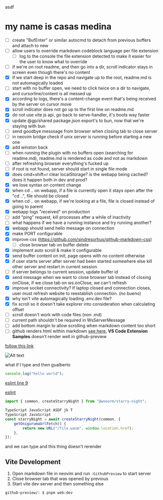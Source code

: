 asdf

# my name is casas medina

-   [ ] create "BufEnter" or similar autocmd to detach from previous buffers and attach to new
-   [ ] allow users to override markdown codeblock language per file extension
    -   [ ] log to the console the file extension detected to make it easier for the user to know what to override
-   [ ] if we're on root readme, and then go into a dir, scroll indicator stays in screen even though there's no content
-   [x] if we start deep in the repo and navigate up to the root, readme.md is not automagically loaded
-   [ ] start with no buffer open, we need to click twice on a dir to navigate, and cursorline/content is all messed up
-   [x] according to logs, there's a content-change event that's being received by the server on cursor move
-   [x] scroll indicator does not go up to the first line on readme.md
-   [x] do not use vite js api, go back to serve-handler, it's boots way faster
-   [x] update @gp/shared package.json export's to bun, now that we're staying with bun
-   [ ] send goodbye messsage from browser when closing tab to close server
-   [ ] in neovim bridge check if unix server is running before starting a new one
-   [x] add winston back
-   [ ] when running the plugin with no buffers open (searching for readme.md), readme.md is rendered as code and not as markdown
-   [ ] after refreshing browser everything's fucked up
-   [ ] if root is not found, server should start in single file mode
-   [x] does cmd+shift+r clear localStorage? is the webapp being cached? does it happen both in dev and prod?
-   [x] we lose syntax on content change
-   [x] when cd .. on webapp, if a file is currently open it stays open after the "cd ..", file should be closed
-   [x] when cd .. on webapp, if we're looking at a file, file is closed instead of going to parent
-   [x] webapp logs "received" on production
-   [ ] add "ping" request, kill processes after a while of inactivity
-   [ ] what happens if we have a running instance and try running another?
-   [x] webapp should send hello message on connection
-   [x] make PORT configurable
-   [x] improve css (https://github.com/sindresorhus/github-markdown-css)
    -   [ ] close browser tab on buffer delete
-   [x] implement auto scroll & make it configurable
-   [x] send buffer content on init, page opens with no content otherwise
-   [x] if user starts server after server had been started somewhere else kill other server and restart in current session
-   [ ] if server belongs to current session, update buffer id
-   [x] send message when we want to close browser tab instead of closing onClose, if we close tab on ws.onClose, we can't refresh
-   [x] improve socket connectivity? If laptop closed and connection closes, user must refresh website to reestablish connection. (no bueno)
-   [x] why isn't vite automagically loading .env.dev file?
-   [x] fix scroll so it doesn't take explorer into consideration when calculating offset
-   [ ] scroll doesn't work with code files (non .md)
-   [ ] current path shouldn't be required in WsServerMessage
-   [ ] add bottom margin to allow scrolling when markdown content too short
-   [ ] github renders html within markdown [see here](https://github.com/microsoft/vscode-extension-samples), **VS Code Extension Samples** doesn't render well in github-preview

[follow this link](https://github.com)

![Alt text](https://www.digitalocean.com/_next/static/media/intro-to-cloud.d49bc5f7.jpeg)

what if I type and then gualberto

```ts
console.log("hello world");
```

[eslint line 9](.eslintrc.cjs#L9)

[eslint](.eslintrc.cjs)

```typescript
import { common, createStarryNight } from "@wooorm/starry-night";

TypeScript JavaScript ASDF jk T
TypeScript JavaScript
const starryNight = await createStarryNight(common, {
    getOnigurumaUrlFetch() {
        return new URL("/file.wasm", window.location.href);
    },
});
```

and we can type and this thing doesn't rerender

## Vite Development

1. Open markdown file in neovim and run `:GithubPreview` to start server
2. Close browser tab that was opened by previous
3. Start vite dev server and then something else

```bash
github-preview/: $ pnpm web:dev
```

